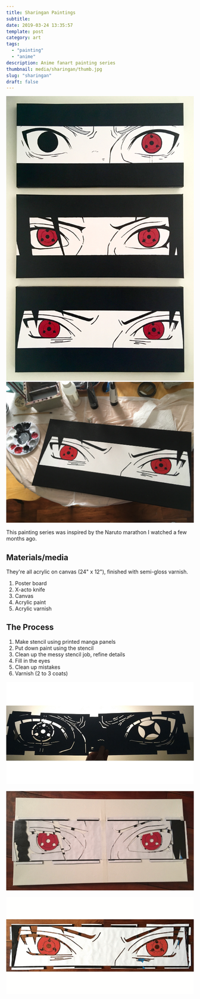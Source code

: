 ```yaml
---
title: Sharingan Paintings
subtitle:
date: 2019-03-24 13:35:57
template: post
category: art
tags:
  - "painting"
  - "anime"
description: Anime fanart painting series
thumbnail: media/sharingan/thumb.jpg
slug: "sharingan"
draft: false
---
```


![yep yep yep](./full.jpg "yea")
![yep yep yep](./sasuke-table.jpg "yea")

This painting series was inspired by the Naruto marathon I watched a few months ago.

## Materials/media

They're all acrylic on canvas (24" x 12"), finished with semi-gloss varnish.

1. Poster board
1. X-acto knife
1. Canvas
1. Acrylic paint
1. Acrylic varnish

## The Process

1. Make stencil using printed manga panels
1. Put down paint using the stencil
1. Clean up the messy stencil job, refine details
1. Fill in the eyes
1. Clean up mistakes
1. Varnish (2 to 3 coats)

![hrm](./kakashi-process.gif)

![hrm](./itachi-process-2.gif)

![hrm](./sasuke-process.gif)
